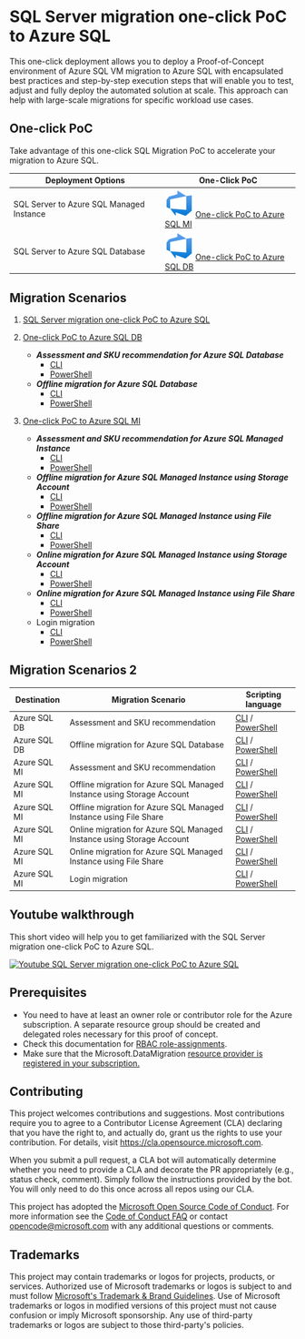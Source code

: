 # SQL Server migration one-click PoC to Azure SQL

This one-click deployment allows you to deploy a Proof-of-Concept environment of Azure SQL VM migration to Azure SQL with encapsulated best practices and step-by-step execution steps that will enable you to test, adjust and fully deploy the automated solution at scale.
This approach can help with large-scale migrations for specific workload use cases.

## One-click PoC

Take advantage of this one-click SQL Migration PoC to accelerate your migration to Azure SQL.

|Deployment Options                         | One-Click PoC  |
|---------                                  | ---------      |
| SQL Server to Azure SQL Managed Instance  | [![One-click PoC to Azure SQL MI](./media/Azure-DevOps.svg)](./AzureSQLMI/deploy/README.md) [One-click PoC to Azure SQL MI](./AzureSQLMI/deploy/README.md)         |
| SQL Server to Azure SQL Database          | [![One-click PoC to Azure SQL DB](./media/Azure-DevOps.svg)](./AzureSQLDB/deploy/README.md) [One-click PoC to Azure SQL DB](./AzureSQLDB/deploy/README.md)         |

## Migration Scenarios

1. [SQL Server migration one-click PoC to Azure SQL](README.md)
2. [One-click PoC to Azure SQL DB](./AzureSQLDB/deploy/README.md)
   - ***Assessment and SKU recommendation for Azure SQL Database***
     - [CLI](./AzureSQLDB/assessment/CLI/azuresqldb-assessment-sku-using-cli.md)
     - [PowerShell](./AzureSQLDB/assessment/PowerShell/azuresqldb-assessment-sku-using-ps.md)
   - ***Offline migration for Azure SQL Database***
     - [CLI](./AzureSQLDB/migration/CLI/azuresqldb-offline-migration-using-cli.md)
     - [PowerShell](/AzureSQLDB/migration/PowerShell/azuresqldb-offline-migration-using-ps.md)

3. [One-click PoC to Azure SQL MI](./AzureSQLDB/deploy/README.md)
   - ***Assessment and SKU recommendation for Azure SQL Managed Instance***
     - [CLI](./AzureSQLMI/assessment/CLI/azuresqlmi-assessment-sku-using-cli.md)
     - [PowerShell](./AzureSQLMI/assessment/PowerShell/azuresqlmi-assessment-sku-using-ps.md)
   - ***Offline migration for Azure SQL Managed Instance using Storage Account***
     - [CLI](./AzureSQLMI/migration/CLI/azuresqlmi-offline-migration-using-azure-storage-cli.md)
     - [PowerShell](/AzureSQLMI/migration/PowerShell/azuresqlmi-offline-migration-using-azure-storage-ps.md)
   - ***Offline migration for Azure SQL Managed Instance using File Share***
     - [CLI](./AzureSQLMI/migration/CLI/azuresqlmi-offline-migration-using-file-share-cli.md.md)
     - [PowerShell](/AzureSQLMI/migration/PowerShell/azuresqlmi-offline-migration-using-file-share-ps.md)
   - ***Online migration for Azure SQL Managed Instance using Storage Account***
     - [CLI](./AzureSQLMI/migration/CLI/azuresqlmi-offline-migration-using-azure-storage-cli.md)
     - [PowerShell](/AzureSQLMI/migration/PowerShell/azuresqlmi-online-migration-using-azure-storage-ps.md)
   - ***Online migration for Azure SQL Managed Instance using File Share***
     - [CLI](./AzureSQLMI/migration/CLI/azuresqlmi-offline-migration-using-file-share-cli.md.md)
     - [PowerShell](/AzureSQLMI/migration/PowerShell/azuresqlmi-offline-migration-using-file-share-ps.md)
   - Login migration
     - [CLI](./AzureSQLMI/migration/CLI/azuresqlmi-login-migration-using-cli.md)
     - [PowerShell](/AzureSQLMI/migration/PowerShell/azuresqlmi-login-migration-using-ps.md)

## Migration Scenarios 2

| Destination | Migration Scenario | Scripting language |
|---------    |---------           |---------           |
|Azure SQL DB | Assessment and SKU recommendation | [CLI](./AzureSQLDB/assessment/CLI/azuresqldb-assessment-sku-using-cli.md) / [PowerShell](./AzureSQLDB/assessment/PowerShell/azuresqldb-assessment-sku-using-ps.md) |
|Azure SQL DB | Offline migration for Azure SQL Database | [CLI](./AzureSQLDB/migration/CLI/azuresqldb-offline-migration-using-cli.md) / [PowerShell](/AzureSQLDB/migration/PowerShell/azuresqldb-offline-migration-using-ps.md)|
|Azure SQL MI | Assessment and SKU recommendation | [CLI](./AzureSQLMI/assessment/CLI/azuresqlmi-assessment-sku-using-cli.md) / [PowerShell](./AzureSQLMI/assessment/PowerShell/azuresqlmi-assessment-sku-using-ps.md) |
|Azure SQL MI | Offline migration for Azure SQL Managed Instance using Storage Account | [CLI](./AzureSQLMI/migration/CLI/azuresqlmi-offline-migration-using-azure-storage-cli.md) / [PowerShell](/AzureSQLMI/migration/PowerShell/azuresqlmi-offline-migration-using-azure-storage-ps.md)|
|Azure SQL MI | Offline migration for Azure SQL Managed Instance using File Share | [CLI](./AzureSQLMI/migration/CLI/azuresqlmi-offline-migration-using-file-share-cli.md.md) / [PowerShell](/AzureSQLMI/migration/PowerShell/azuresqlmi-offline-migration-using-file-share-ps.md) |
|Azure SQL MI | Online migration for Azure SQL Managed Instance using Storage Account | [CLI](./AzureSQLMI/migration/CLI/azuresqlmi-offline-migration-using-azure-storage-cli.md) / [PowerShell](/AzureSQLMI/migration/PowerShell/azuresqlmi-online-migration-using-azure-storage-ps.md)|
|Azure SQL MI | Online migration for Azure SQL Managed Instance using File Share | [CLI](./AzureSQLMI/migration/CLI/azuresqlmi-offline-migration-using-file-share-cli.md.md) / [PowerShell](/AzureSQLMI/migration/PowerShell/azuresqlmi-offline-migration-using-file-share-ps.md)
|Azure SQL MI | Login migration | [CLI](./AzureSQLMI/migration/CLI/azuresqlmi-login-migration-using-cli.md) / [PowerShell](/AzureSQLMI/migration/PowerShell/azuresqlmi-login-migration-using-ps.md) |

## Youtube walkthrough

This short video will help you to get familiarized with the SQL Server migration one-click PoC to Azure SQL.

[![Youtube SQL Server migration one-click PoC to Azure SQL](https://img.youtube.com/vi/qHaGY1oP7WU/0.jpg)](https://www.youtube.com/watch?v=qHaGY1oP7WU)

## Prerequisites

- You need to have at least an owner role or contributor role for the Azure subscription. A separate resource group should be created and delegated roles necessary for this proof of concept.
- Check this documentation for [RBAC role-assignments](https://learn.microsoft.com/en-us/azure/role-based-access-control/role-assignments-steps).
- Make sure that the Microsoft.DataMigration [resource provider is registered in your subscription.](https://learn.microsoft.com/en-us/azure/dms/quickstart-create-data-migration-service-portal#register-the-resource-provider)

## Contributing

This project welcomes contributions and suggestions.  Most contributions require you to agree to a
Contributor License Agreement (CLA) declaring that you have the right to, and actually do, grant us
the rights to use your contribution. For details, visit <https://cla.opensource.microsoft.com>.

When you submit a pull request, a CLA bot will automatically determine whether you need to provide
a CLA and decorate the PR appropriately (e.g., status check, comment). Simply follow the instructions
provided by the bot. You will only need to do this once across all repos using our CLA.

This project has adopted the [Microsoft Open Source Code of Conduct](https://opensource.microsoft.com/codeofconduct/).
For more information see the [Code of Conduct FAQ](https://opensource.microsoft.com/codeofconduct/faq/) or
contact [opencode@microsoft.com](mailto:opencode@microsoft.com) with any additional questions or comments.

## Trademarks

This project may contain trademarks or logos for projects, products, or services. Authorized use of Microsoft
trademarks or logos is subject to and must follow
[Microsoft's Trademark & Brand Guidelines](https://www.microsoft.com/en-us/legal/intellectualproperty/trademarks/usage/general).
Use of Microsoft trademarks or logos in modified versions of this project must not cause confusion or imply Microsoft sponsorship.
Any use of third-party trademarks or logos are subject to those third-party's policies.

